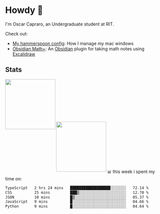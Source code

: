 # Howdy :wave:
I'm Oscar Capraro, an Undergraduate student at RIT.


Check out:
- [My hammerspoon config](https://github.com/ocapraro/.hammerspoon): How I manage my mac windows
- [Obsidian Math+](https://github.com/ocapraro/obsidian-math-plus): An [Obsidian](https://obsidian.md/) plugin for taking math notes using [Excalidraw](https://github.com/excalidraw/excalidraw)

## Stats

<div width="100%"><a href="https://github.com/anuraghazra/github-readme-stats">
<img align="left" height="160em" src="https://github-readme-stats.vercel.app/api?username=ocapraro&show_icons=true&theme=dark&count_private=true" />
<br><br><br><br><br><br><br><br>
<img align="left" height="160em" src="https://github-readme-stats.vercel.app/api/top-langs/?username=ocapraro&theme=dark&layout=compact&count_private=true" />
</a></div>

<br><br><br><br><br><br><br><br>
📊 this week i spent my time on:
<!--START_SECTION:waka-->

```txt
TypeScript   2 hrs 24 mins   ██████████████████░░░░░░░   72.14 %
CSS          25 mins         ███▒░░░░░░░░░░░░░░░░░░░░░   12.70 %
JSON         10 mins         █▒░░░░░░░░░░░░░░░░░░░░░░░   05.37 %
JavaScript   9 mins          █░░░░░░░░░░░░░░░░░░░░░░░░   04.66 %
Python       9 mins          █░░░░░░░░░░░░░░░░░░░░░░░░   04.64 %
```

<!--END_SECTION:waka-->
